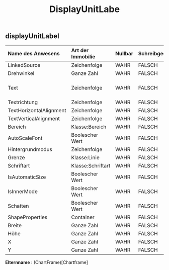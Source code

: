 ﻿---
title: DisplayUnitLabe
second_title: Aspose.Cells Cloud Documen
type: docs
url: /de/specification/model/displayunitlabel/
description: "Aspose.Cells Cloud-Modellspezifikation: DisplayUnitLabel. Bearbeiten Sie mühelos Excel und andere Tabellenkalkulationsdokumente mit Funktionen wie Öffnen, Generieren, Bearbeiten, Teilen, Zusammenführen, Vergleichen und Konvertieren"
weight: 50
---
## **displayUnitLabel**

 

| Name des Anwesens| Art der Immobilie| Nullbar| Schreibgeschützt| Standardwert| Beschreibung|
|:- |:- |:- |:- |:- |:- |
| LinkedSource| Zeichenfolge| WAHR| FALSCH|||
| Drehwinkel| Ganze Zahl| WAHR| FALSCH|||
| Text| Zeichenfolge| WAHR| FALSCH||Ruft den Text der Anzeigeeinheitsbezeichnung ab oder legt ihn fest.|
| Textrichtung| Zeichenfolge| WAHR| FALSCH|||
| TextHorizontalAlignment| Zeichenfolge| WAHR| FALSCH|||
| TextVerticalAlignment| Zeichenfolge| WAHR| FALSCH|||
| Bereich| Klasse:Bereich| WAHR| FALSCH|||
| AutoScaleFont| Boolescher Wert| WAHR| FALSCH|||
| Hintergrundmodus| Zeichenfolge| WAHR| FALSCH|||
| Grenze| Klasse:Linie| WAHR| FALSCH|||
| Schriftart| Klasse:Schriftart| WAHR| FALSCH|||
| IsAutomaticSize| Boolescher Wert| WAHR| FALSCH|||
| IsInnerMode| Boolescher Wert| WAHR| FALSCH|||
| Schatten| Boolescher Wert| WAHR| FALSCH|||
| ShapeProperties| Container| WAHR| FALSCH|||
| Breite| Ganze Zahl| WAHR| FALSCH|||
| Höhe| Ganze Zahl| WAHR| FALSCH|||
| X| Ganze Zahl| WAHR| FALSCH|||
| Y| Ganze Zahl| WAHR| FALSCH|||

**Elternname** : (ChartFrame)[Chartframe]